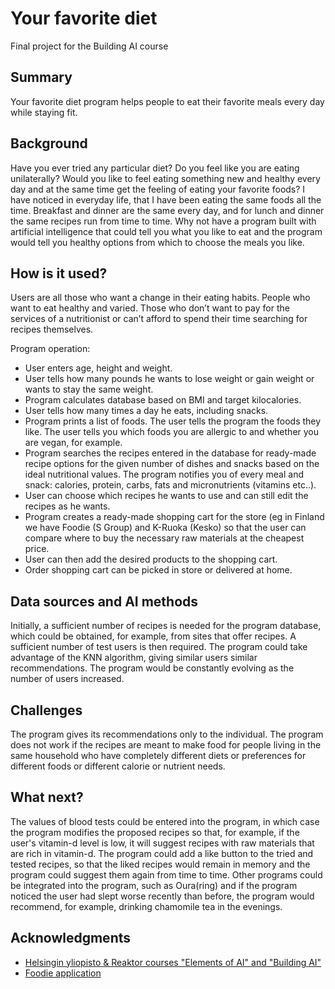 # Your favorite diet

Final project for the Building AI course

## Summary

Your favorite diet program helps people to eat their favorite meals every day while staying fit.


## Background

Have you ever tried any particular diet? Do you feel like you are eating unilaterally? Would you like to feel eating something new and healthy every day and at the same time get the feeling of eating your favorite foods? I have noticed in everyday life, that I have been eating the same foods all the time. Breakfast and dinner are the same every day, and for lunch and dinner the same recipes run from time to time. Why not have a program built with artificial intelligence that could tell you what you like to eat and the program would tell you healthy options from which to choose the meals you like.


## How is it used?

Users are all those who want a change in their eating habits. People who want to eat healthy and varied. Those who don’t want to pay for the services of a nutritionist or can’t afford to spend their time searching for recipes themselves.

Program operation:
- User enters age, height and weight.
- User tells how many pounds he wants to lose weight or gain weight or wants to stay the same weight.
- Program calculates database based on BMI and target kilocalories.
- User tells how many times a day he eats, including snacks.
- Program prints a list of foods. The user tells the program the foods they like. The user tells you which foods you are allergic to and whether you are vegan, for example.
- Program searches the recipes entered in the database for ready-made recipe options for the given number of dishes and snacks based on the ideal nutritional values. The      program notifies you of every meal and snack: calories, protein, carbs, fats and micronutrients (vitamins etc..).
- User can choose which recipes he wants to use and can still edit the recipes as he wants.
- Program creates a ready-made shopping cart for the store (eg in Finland we have Foodie (S Group) and K-Ruoka (Kesko) so that the user can compare where to buy the necessary raw materials at the cheapest price.
- User can then add the desired products to the shopping cart.
- Order shopping cart can be picked in store or delivered at home.


## Data sources and AI methods

Initially, a sufficient number of recipes is needed for the program database, which could be obtained, for example, from sites that offer recipes. A sufficient number of test users is then required. The program could take advantage of the KNN algorithm, giving similar users similar recommendations. The program would be constantly evolving as the number of users increased.


## Challenges

The program gives its recommendations only to the individual. The program does not work if the recipes are meant to make food for people living in the same household who have completely different diets or preferences for different foods or different calorie or nutrient needs.


## What next?

The values of blood tests could be entered into the program, in which case the program modifies the proposed recipes so that, for example, if the user's vitamin-d level is low, it will suggest recipes with raw materials that are rich in vitamin-d. The program could add a like button to the tried and tested recipes, so that the liked recipes would remain in memory and the program could suggest them again from time to time. Other programs could be integrated into the program, such as Oura(ring) and if the program noticed the user had slept worse recently than before, the program would recommend, for example, drinking chamomile tea in the evenings.


## Acknowledgments

- [Helsingin yliopisto & Reaktor courses "Elements of AI" and "Building AI"](https://www.elementsofai.com/)
- [Foodie application](https://play.google.com/store/apps/details?id=fi.foodie.Foodie&hl=fi&gl=US)

